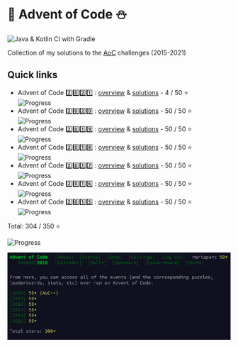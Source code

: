 # 🎄 Advent of Code ⛄️
![Java & Kotlin CI with Gradle](https://github.com/martapanc/Advent-of-Code/workflows/Java%20&%20Kotlin%20CI%20with%20Gradle/badge.svg)

Collection of my solutions to the [AoC](https://adventofcode.com/) challenges (2015-2021)


## Quick links

- Advent of Code 2️⃣0️⃣2️⃣1️⃣ : [overview](src/main/kotlin/aoc2021/README.md) & [solutions](src/main/kotlin/aoc2021) - 4 / 50 ⭐️ &emsp; ![Progress](https://progress-bar.dev/8/) 
- Advent of Code 2️⃣0️⃣2️⃣0️⃣ : [overview](src/main/kotlin/aoc2020/README.md) & [solutions](src/main/kotlin/aoc2020) - 50 / 50 ⭐️ &emsp; ![Progress](https://progress-bar.dev/100/) 
- Advent of Code 2️⃣0️⃣1️⃣9️⃣ : [overview](src/main/kotlin/aoc2019/README.md) & [solutions](src/main/kotlin/aoc2019) - 50 / 50 ⭐️ &emsp; ![Progress](https://progress-bar.dev/100/) 
- Advent of Code 2️⃣0️⃣1️⃣8️⃣ : [overview](src/main/kotlin/aoc2018/README.md) & [solutions](src/main/kotlin/aoc2018) - 50 / 50 ⭐️ &emsp; ![Progress](https://progress-bar.dev/100/) 
- Advent of Code 2️⃣0️⃣1️⃣7️⃣ : [overview](src/main/kotlin/aoc2017/README.md) & [solutions](src/main/kotlin/aoc2017) - 50 / 50 ⭐️ &emsp; ![Progress](https://progress-bar.dev/100/) 
- Advent of Code 2️⃣0️⃣1️⃣6️⃣ : [overview](src/main/kotlin/aoc2016/README.md) & [solutions](src/main/kotlin/aoc2016) - 50 / 50 ⭐️ &emsp; ![Progress](https://progress-bar.dev/100/) 
- Advent of Code 2️⃣0️⃣1️⃣5️⃣ : [overview](src/main/kotlin/aoc2015/README.md) & [solutions](src/main/kotlin/aoc2015) - 50 / 50 ⭐️ &emsp; ![Progress](https://progress-bar.dev/100/) 

 Total:  304 / 350 ⭐

 ![Progress](https://progress-bar.dev/86/)

 <img src="src/main/resources/300_stars.png" width="920"/>

